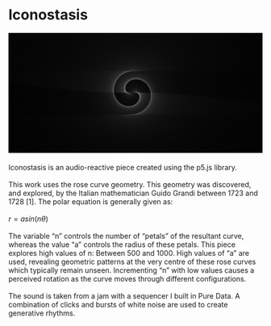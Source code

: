 # Iconostasis

![alt text](images/githubICon.png)
\
\
Iconostasis is an audio-reactive piece created using the p5.js library.\
\
This work uses the rose curve geometry. This geometry was discovered, and explored, by the Italian
mathematician Guido Grandi between 1723 and 1728 [1]. The polar equation is generally given as:\
\
$r = asin(n\theta)$
\
\
The variable “n” controls the number of “petals” of the resultant curve, whereas the value “a” controls the radius of these petals. This piece explores high values of n: Between 500 and 1000. High values of “a” are used, revealing geometric patterns at the very centre of these rose curves which typically remain unseen. Incrementing “n” with low values causes a perceived rotation as the curve moves through different configurations.
\
\
The sound is taken from a jam with a sequencer I built in Pure Data. A combination of clicks and bursts of white noise are used to create generative rhythms. 
